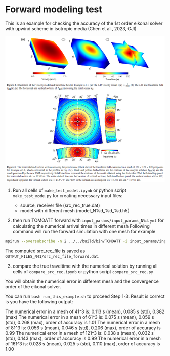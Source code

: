# Forward modeling test 

This is an example for checking the accuracy of the 1st order eikonal solver with upwind scheme in isotropic media (Chen et al., 2023, GJI)

![](img/Chen_et_al_2023_GJI.png)

1. Run all cells of `make_test_model.ipynb` or python script `make_test_mode.py` for creating necessary input files: 
    - source, receiver file (src_rec_true.dat)
    - model with different mesh (model_N%d_%d_%d.h5)


2. then run TOMOATT forward with `input_params/input_params_N%d.yml` for calculating the numerical arrival times in different mesh
Following command will run the forward simulation with one mesh for example
``` bash
mpirun --oversubscribe -n 2 ../../build/bin/TOMOATT -i input_params/input_params_N41.yml
```
The computed src_rec_file is saved as `OUTPUT_FILES_N41/src_rec_file_forward.dat`.

3. compare the true traveltime with the numerical solution by running all cells of `compare_src_rec.ipynb` or python script `compare_src_rec.py`

You will obtain the numerical error in different mesh and the convergence order of the eikonal solver.

You can run `bash run_this_example.sh` to proceed Step 1-3. Result is correct is you have the following output:

The numerical error in a mesh of 41^3 is:  0.113 s (mean),  0.085 s (std),  0.382 (max)
The numerical error in a mesh of 61^3 is:  0.075 s (mean),  0.059 s (std),  0.268 (max), order of accuracy is  1.01
The numerical error in a mesh of 81^3 is:  0.056 s (mean),  0.046 s (std),  0.206 (max), order of accuracy is  0.99
The numerical error in a mesh of 121^3 is:  0.038 s (mean),  0.032 s (std),  0.143 (max), order of accuracy is  0.99
The numerical error in a mesh of 161^3 is:  0.028 s (mean),  0.025 s (std),  0.110 (max), order of accuracy is  1.00

